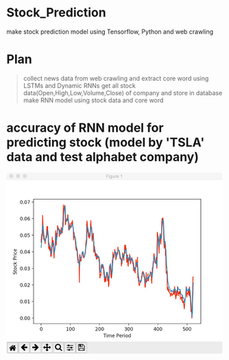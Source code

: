 # Stock_Prediction
make stock prediction model using Tensorflow, Python and web crawling

# Plan 
> collect news data from web crawling and extract core word using LSTMs and Dynamic RNNs
> get all stock data(Open,High,Low,Volume,Close) of company and store in database
> make RNN model using stock data and core word 

# accuracy of RNN model for predicting stock (model by 'TSLA' data and test alphabet company)
![alt text](/stock_prediction.jpeg)
